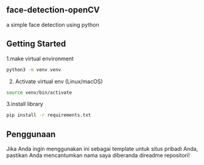 ## face-detection-openCV

a simple face detection using python

## Getting Started

1.make virtual environment

```bash
python3 -m venv venv
```

2. Activate virtual env
   (Linux/macOS)

```bash
source venv/bin/activate
```

3.install library

```bash
pip install -r requirements.txt
```

## Penggunaan

Jika Anda ingin menggunakan ini sebagai template untuk situs pribadi Anda, pastikan Anda mencantumkan nama saya diberanda direadme repositori!
